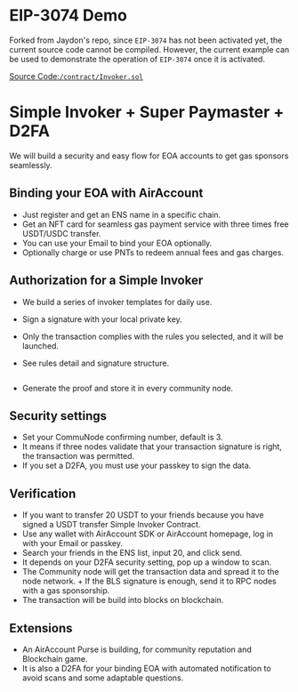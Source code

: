 # EIP-3074 Demo

Forked from Jaydon's repo, since `EIP-3074` has not been activated yet, the current source code cannot be compiled.
However, the current example can be used to demonstrate the operation of `EIP-3074` once it is activated.

[Source Code:`/contract/Invoker.sol`](/contract/Invoker.sol)

# Simple Invoker + Super Paymaster + D2FA
We will build a security and easy flow for EOA accounts to get gas sponsors seamlessly.
## Binding your EOA with AirAccount
+ Just register and get an ENS name in a specific chain.
+ Get an NFT card for seamless gas payment service with three times free USDT/USDC transfer.
+ You can use your Email to bind your EOA optionally.
+ Optionally charge or use PNTs to redeem annual fees and gas charges.

## Authorization for a Simple Invoker
+ We build a series of invoker templates for daily use.
+ Sign a signature with your local private key.
+ Only the transaction complies with the rules you selected, and it will be launched.
+ See rules detail and signature structure.

  ```
  
  ```
+ Generate the proof and store it in every community node.

## Security settings
+ Set your CommuNode confirming number, default is 3.
+ It means if three nodes validate that your transaction signature is right, the transaction was permitted.
+ If you set a D2FA, you must use your passkey to sign the data.

## Verification
+ If you want to transfer 20 USDT to your friends because you have signed a USDT transfer Simple Invoker Contract.
+ Use any wallet with AirAccount SDK or AirAccount homepage, log in with your Email or passkey.
+ Search your friends in the ENS list, input 20, and click send.
+ It depends on your D2FA security setting, pop up a window to scan.
+ The Community node will get the transaction data and spread it to the node network. + If the BLS signature is enough, send it to RPC nodes with a gas sponsorship.
+ The transaction will be build into blocks on blockchain.

## Extensions
+ An AirAccount Purse is building, for community reputation and Blockchain game.
+ It is also a D2FA for your binding EOA with automated notification to avoid scans and some adaptable questions.
